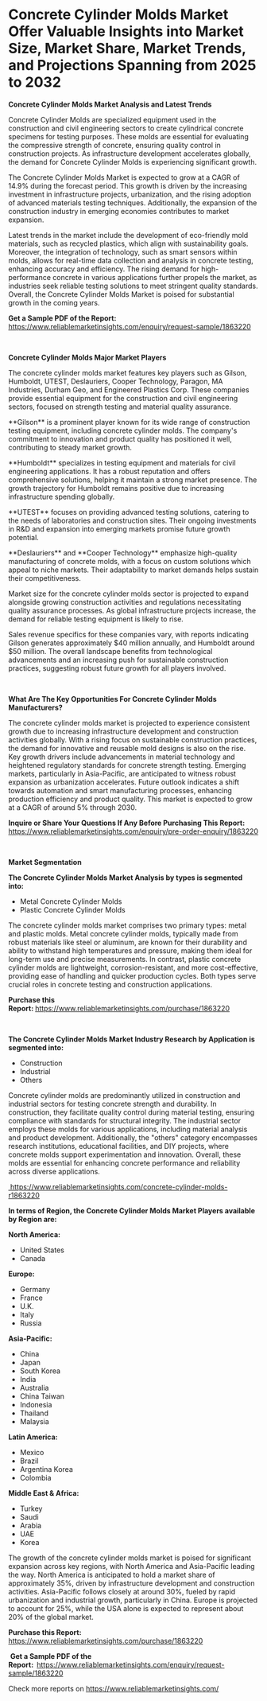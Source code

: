 <p><h1>Concrete Cylinder Molds Market Offer Valuable Insights into Market Size, Market Share, Market Trends, and Projections Spanning from 2025 to 2032</h1></p><p><strong>Concrete Cylinder Molds Market Analysis and Latest Trends</strong></p>
<p><p>Concrete Cylinder Molds are specialized equipment used in the construction and civil engineering sectors to create cylindrical concrete specimens for testing purposes. These molds are essential for evaluating the compressive strength of concrete, ensuring quality control in construction projects. As infrastructure development accelerates globally, the demand for Concrete Cylinder Molds is experiencing significant growth.</p><p>The Concrete Cylinder Molds Market is expected to grow at a CAGR of 14.9% during the forecast period. This growth is driven by the increasing investment in infrastructure projects, urbanization, and the rising adoption of advanced materials testing techniques. Additionally, the expansion of the construction industry in emerging economies contributes to market expansion.</p><p>Latest trends in the market include the development of eco-friendly mold materials, such as recycled plastics, which align with sustainability goals. Moreover, the integration of technology, such as smart sensors within molds, allows for real-time data collection and analysis in concrete testing, enhancing accuracy and efficiency. The rising demand for high-performance concrete in various applications further propels the market, as industries seek reliable testing solutions to meet stringent quality standards. Overall, the Concrete Cylinder Molds Market is poised for substantial growth in the coming years.</p></p>
<p><strong>Get a Sample PDF of the Report:&nbsp;</strong> <a href="https://www.reliablemarketinsights.com/enquiry/request-sample/1863220?utm_campaign=3264&utm_medium=2&utm_source=Github&utm_content=ia&utm_term=10042025&utm_id=concrete-cylinder-molds">https://www.reliablemarketinsights.com/enquiry/request-sample/1863220</a></p>
<p>&nbsp;</p>
<p><strong>Concrete Cylinder Molds Major Market Players</strong></p>
<p><p>The concrete cylinder molds market features key players such as Gilson, Humboldt, UTEST, Deslauriers, Cooper Technology, Paragon, MA Industries, Durham Geo, and Engineered Plastics Corp. These companies provide essential equipment for the construction and civil engineering sectors, focused on strength testing and material quality assurance.</p><p>**Gilson** is a prominent player known for its wide range of construction testing equipment, including concrete cylinder molds. The company's commitment to innovation and product quality has positioned it well, contributing to steady market growth.</p><p>**Humboldt** specializes in testing equipment and materials for civil engineering applications. It has a robust reputation and offers comprehensive solutions, helping it maintain a strong market presence. The growth trajectory for Humboldt remains positive due to increasing infrastructure spending globally.</p><p>**UTEST** focuses on providing advanced testing solutions, catering to the needs of laboratories and construction sites. Their ongoing investments in R&D and expansion into emerging markets promise future growth potential.</p><p>**Deslauriers** and **Cooper Technology** emphasize high-quality manufacturing of concrete molds, with a focus on custom solutions which appeal to niche markets. Their adaptability to market demands helps sustain their competitiveness.</p><p>Market size for the concrete cylinder molds sector is projected to expand alongside growing construction activities and regulations necessitating quality assurance processes. As global infrastructure projects increase, the demand for reliable testing equipment is likely to rise.</p><p>Sales revenue specifics for these companies vary, with reports indicating Gilson generates approximately $40 million annually, and Humboldt around $50 million. The overall landscape benefits from technological advancements and an increasing push for sustainable construction practices, suggesting robust future growth for all players involved.</p></p>
<p>&nbsp;</p>
<p><strong>What Are The Key Opportunities For Concrete Cylinder Molds Manufacturers?</strong></p>
<p><p>The concrete cylinder molds market is projected to experience consistent growth due to increasing infrastructure development and construction activities globally. With a rising focus on sustainable construction practices, the demand for innovative and reusable mold designs is also on the rise. Key growth drivers include advancements in material technology and heightened regulatory standards for concrete strength testing. Emerging markets, particularly in Asia-Pacific, are anticipated to witness robust expansion as urbanization accelerates. Future outlook indicates a shift towards automation and smart manufacturing processes, enhancing production efficiency and product quality. This market is expected to grow at a CAGR of around 5% through 2030.</p></p>
<p><strong>Inquire or Share Your Questions If Any Before Purchasing This Report:</strong> <a href="https://www.reliablemarketinsights.com/enquiry/pre-order-enquiry/1863220?utm_campaign=3264&utm_medium=2&utm_source=Github&utm_content=ia&utm_term=10042025&utm_id=concrete-cylinder-molds">https://www.reliablemarketinsights.com/enquiry/pre-order-enquiry/1863220</a></p>
<p>&nbsp;</p>
<p><strong>Market Segmentation</strong></p>
<p><strong>The Concrete Cylinder Molds Market Analysis by types is segmented into:</strong></p>
<p><ul><li>Metal Concrete Cylinder Molds</li><li>Plastic Concrete Cylinder Molds</li></ul></p>
<p><p>The concrete cylinder molds market comprises two primary types: metal and plastic molds. Metal concrete cylinder molds, typically made from robust materials like steel or aluminum, are known for their durability and ability to withstand high temperatures and pressure, making them ideal for long-term use and precise measurements. In contrast, plastic concrete cylinder molds are lightweight, corrosion-resistant, and more cost-effective, providing ease of handling and quicker production cycles. Both types serve crucial roles in concrete testing and construction applications.</p></p>
<p><strong>Purchase this Report:&nbsp;</strong><a href="https://www.reliablemarketinsights.com/purchase/1863220?utm_campaign=3264&utm_medium=2&utm_source=Github&utm_content=ia&utm_term=10042025&utm_id=concrete-cylinder-molds">https://www.reliablemarketinsights.com/purchase/1863220</a></p>
<p>&nbsp;</p>
<p><strong>The Concrete Cylinder Molds Market Industry Research by Application is segmented into:</strong></p>
<p><ul><li>Construction</li><li>Industrial</li><li>Others</li></ul></p>
<p><p>Concrete cylinder molds are predominantly utilized in construction and industrial sectors for testing concrete strength and durability. In construction, they facilitate quality control during material testing, ensuring compliance with standards for structural integrity. The industrial sector employs these molds for various applications, including material analysis and product development. Additionally, the "others" category encompasses research institutions, educational facilities, and DIY projects, where concrete molds support experimentation and innovation. Overall, these molds are essential for enhancing concrete performance and reliability across diverse applications.</p></p>
<p><a href="https://www.reliablemarketinsights.com/concrete-cylinder-molds-r1863220?utm_campaign=3264&utm_medium=2&utm_source=Github&utm_content=ia&utm_term=10042025&utm_id=concrete-cylinder-molds">&nbsp;https://www.reliablemarketinsights.com/concrete-cylinder-molds-r1863220</a></p>
<p><strong>In terms of Region, the Concrete Cylinder Molds Market Players available by Region are:</strong></p>
<p>
    <p> <strong> North America: </strong>
        <ul>
            <li>United States</li>
            <li>Canada</li>
        </ul>
        </p> 
    <p> <strong> Europe: </strong>
        <ul>
            <li>Germany</li>
            <li>France</li>
            <li>U.K.</li>
            <li>Italy</li>
            <li>Russia</li>
        </ul>
        </p> 
    <p> <strong> Asia-Pacific: </strong>
        <ul>
            <li>China</li>
            <li>Japan</li>
            <li>South Korea</li>
            <li>India</li>
            <li>Australia</li>
            <li>China Taiwan</li>
            <li>Indonesia</li>
            <li>Thailand</li>
            <li>Malaysia</li>
        </ul>
        </p> 
    <p> <strong> Latin America: </strong>
        <ul>
            <li>Mexico</li>
            <li>Brazil</li>
            <li>Argentina Korea</li>
            <li>Colombia</li>
        </ul>
        </p> 
    <p> <strong> Middle East & Africa: </strong>
        <ul>
            <li>Turkey</li>
            <li>Saudi</li>
            <li>Arabia</li>
            <li>UAE</li>
            <li>Korea</li>
        </ul>
    </p>
    </p>
<p><p>The growth of the concrete cylinder molds market is poised for significant expansion across key regions, with North America and Asia-Pacific leading the way. North America is anticipated to hold a market share of approximately 35%, driven by infrastructure development and construction activities. Asia-Pacific follows closely at around 30%, fueled by rapid urbanization and industrial growth, particularly in China. Europe is projected to account for 25%, while the USA alone is expected to represent about 20% of the global market.</p></p>
<p><strong>Purchase this Report: </strong><a href="https://www.reliablemarketinsights.com/purchase/1863220?utm_campaign=3264&utm_medium=2&utm_source=Github&utm_content=ia&utm_term=10042025&utm_id=concrete-cylinder-molds">https://www.reliablemarketinsights.com/purchase/1863220</a></p>
<p>&nbsp;<strong>Get a Sample PDF of the Report:&nbsp;&nbsp;</strong><a href="https://www.reliablemarketinsights.com/enquiry/request-sample/1863220?utm_campaign=3264&utm_medium=2&utm_source=Github&utm_content=ia&utm_term=10042025&utm_id=concrete-cylinder-molds">https://www.reliablemarketinsights.com/enquiry/request-sample/1863220</a></p>
<p><strong></strong></p>
<p>Check more reports on <a href="https://www.reliablemarketinsights.com/?utm_campaign=3264&utm_medium=2&utm_source=Github&utm_content=ia&utm_term=10042025&utm_id=concrete-cylinder-molds">https://www.reliablemarketinsights.com/</a></p>